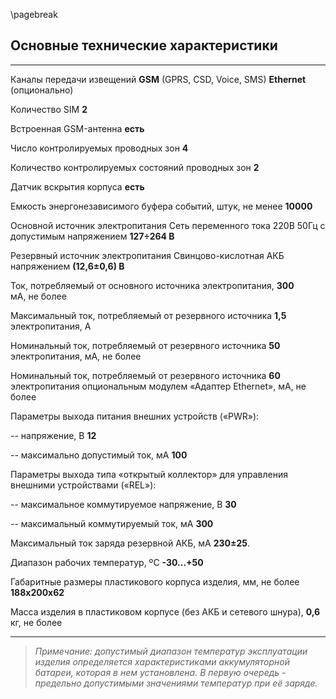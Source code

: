 \pagebreak

## Основные технические характеристики

------------------------------------------------------------------ -----------------------------------
Каналы передачи извещений                                          **GSM** (GPRS, CSD, Voice, SMS)
                                                                   **Ethernet** (опционально)

Количество SIM                                                     **2**
 
Встроенная GSM-антенна                                             **есть**
 
Число контролируемых проводных зон                                 **4**

Количество контролируемых состояний проводных зон                  **2**

Датчик вскрытия корпуса                                            **есть**

Емкость энергонезависимого буфера событий, штук, не менее          **10000**

Основной  источник  электропитания                                 Сеть переменного тока 220В 50Гц с допустимым напряжением **127÷264 В**

Резервный  источник  электропитания                                Свинцово-кислотная АКБ напряжением **(12,6±0,6) В**

Ток, потребляемый  от  основного  источника  электропитания,       **300**  
мА,  не  более

Максимальный ток, потребляемый от резервного источника             **1,5** 
электропитания, А

Номинальный ток, потребляемый от резервного источника              **50** 
электропитания, мА, не более

Номинальный ток, потребляемый от резервного источника              **60**
электропитания опциональным модулем «Адаптер Ethernet», 
мА, не более

Параметры выхода питания внешних устройств («PWR»):

  -- напряжение, В                                                 **12**

  -- максимально допустимый ток, мА                                **100** 

Параметры выхода типа «открытый коллектор» для управления 
внешними устройствами («REL»):

  -- максимальное коммутируемое напряжение, В                      **30**

  -- максимальный коммутируемый ток, мА                            **300**

Максимальный ток заряда резервной АКБ, мА                          **230±25**.

Диапазон рабочих температур, ºC                                    **-30...+50**

Габаритные размеры пластикового корпуса изделия, мм, не более      **188х200х62**

Масса изделия в пластиковом корпусе (без АКБ и сетевого шнура),    **0,6**
кг, не более

-------------------------------------------------------------------------------------------------------

> *Примечание: допустимый диапазон температур эксплуатации изделия определяется характеристиками аккумуляторной батареи, которая в нем установлена. В первую очередь - предельно допустимыми значениями температур при её заряде.*
